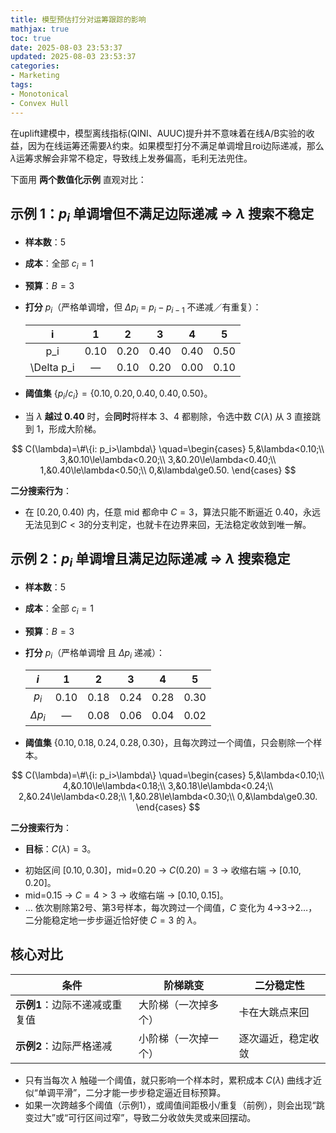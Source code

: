 ```yaml
---
title: 模型预估打分对运筹跟踪的影响
mathjax: true
toc: true
date: 2025-08-03 23:53:37
updated: 2025-08-03 23:53:37
categories:
- Marketing
tags:
- Monotonical
- Convex Hull
---
```


在uplift建模中，模型离线指标(QINI、AUUC)提升并不意味着在线A/B实验的收益，因为在线运筹还需要$\lambda$约束。如果模型打分不满足单调增且roi边际递减，那么$\lambda$运筹求解会非常不稳定，导致线上发券偏高，毛利无法兜住。

<!--more-->

下面用 **两个数值化示例** 直观对比：


## 示例 1：$p_i$ 单调增但**不满足**边际递减 ⇒ $\lambda$ 搜索**不稳定**

- **样本数**：5

- **成本**：全部 $c_i=1$

- **预算**：$B=3$

- **打分** $p_i$（严格单调增，但 $\Delta p_i$ = $p_i - p_{i-1}$ 不递减／有重复）：

  |      i     |   1  |   2  |   3  |   4  |   5  |
  | :----------: | :--: | :--: | :--: | :--: | :--: |
  |    p_i    | 0.10 | 0.20 | 0.40 | 0.40 | 0.50 |
  | \Delta p_i |   —  | 0.10 | 0.20 | 0.00 | 0.10 |

- **阈值集** $\{p_i/c_i\}=\{0.10,0.20,0.40,0.40,0.50\}$。

* 当 $\lambda$ **越过 0.40** 时，会**同时**将样本 3、4 都剔除，令选中数 $C(\lambda)$ 从 3 直接跳到 1，形成大阶梯。

$$
C(\lambda)=\#\{i: p_i>\lambda\}
\quad=\begin{cases}
5,&\lambda<0.10;\\
3,&0.10\le\lambda<0.20;\\
3,&0.20\le\lambda<0.40;\\
1,&0.40\le\lambda<0.50;\\
0,&\lambda\ge0.50.
\end{cases}
$$

**二分搜索行为**：

* 在 $[0.20,0.40)$ 内，任意 mid 都命中 $C=3$，算法只能不断逼近 0.40，永远无法见到$C<3$的分支判定，也就卡在边界来回，无法稳定收敛到唯一解。


## 示例 2：$p_i$ 单调增且**满足**边际递减 ⇒ $\lambda$ 搜索**稳定**

- **样本数**：5

- **成本**：全部 $c_i=1$

- **预算**：$B=3$

- **打分** $p_i$（严格单调增 且 $\Delta p_i$ 递减）：

  |      $i$     |   1  |   2  |   3  |   4  |   5  |
  | :----------: | :--: | :--: | :--: | :--: | :--: |
  |     $p_i$    | 0.10 | 0.18 | 0.24 | 0.28 | 0.30 |
  | $\Delta p_i$ |   —  | 0.08 | 0.06 | 0.04 | 0.02 |

- **阈值集** $\{0.10,0.18,0.24,0.28,0.30\}$，且每次跨过一个阈值，只会剔除一个样本。

$$
C(\lambda)=\#\{i: p_i>\lambda\}
\quad=\begin{cases}
5,&\lambda<0.10;\\
4,&0.10\le\lambda<0.18;\\
3,&0.18\le\lambda<0.24;\\
2,&0.24\le\lambda<0.28;\\
1,&0.28\le\lambda<0.30;\\
0,&\lambda\ge0.30.
\end{cases}
$$

**二分搜索行为**：

- **目标**：$C(\lambda)=3$。
* 初始区间 $[0.10,0.30]$，mid=0.20 → $C(0.20)=3$ → 收缩右端 → $[0.10,0.20]$。
* mid=0.15 → $C=4>3$ → 收缩右端 → $[0.10,0.15]$。
* … 依次剔除第2号、第3号样本，每次跨过一个阈值，$C$ 变化为 4→3→2…，二分能稳定地一步步逼近恰好使 $C=3$ 的 $\lambda$。

## 核心对比

| 条件                | 阶梯跳变       | 二分稳定性     |
| ----------------- | ---------- | --------- |
| **示例1**：边际不递减或重复值 | 大阶梯（一次掉多个） | 卡在大跳点来回   |
| **示例2**：边际严格递减    | 小阶梯（一次掉一个） | 逐次逼近，稳定收敛 |

- 只有当每次 $\lambda$ 触碰一个阈值，就只影响一个样本时，累积成本 $C(\lambda)$ 曲线才近似“单调平滑”，二分才能一步步稳定逼近目标预算。
- 如果一次跨越多个阈值（示例1），或阈值间距极小/重复（前例），则会出现“跳变过大”或“可行区间过窄”，导致二分收敛失灵或来回摆动。
